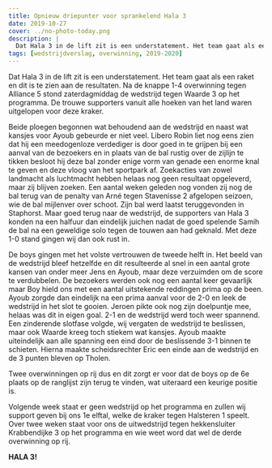 ```yaml
---
title: Opnieuw driepunter voor sprankelend Hala 3
date: 2019-10-27
cover: ../no-photo-today.png
description: |
  Dat Hala 3 in de lift zit is een understatement. Het team gaat als een raket en dit is te zien aan de resultaten....
tags: [wedstrijdverslag, overwinning, 2019-2020]
---
```


Dat Hala 3 in de lift zit is een understatement. Het team gaat als een raket en dit is te zien aan de resultaten. Na de knappe 1-4 overwinning tegen Alliance 5 stond zaterdagmiddag de wedstrijd tegen Waarde 3 op het programma. De trouwe supporters vanuit alle hoeken van het land waren uitgelopen voor deze kraker.

Beide ploegen begonnen wat behoudend aan de wedstrijd en naast wat kansjes voor Ayoub gebeurde er niet veel. Libero Robin liet nog eens zien dat hij een meedogenloze verdediger is door goed in te grijpen bij een aanval van de bezoekers en in plaats van de bal rustig over de zijlijn te tikken besloot hij deze bal zonder enige vorm van genade een enorme knal te geven en deze vloog van het sportpark af. Zoekacties van zowel landmacht als luchtmacht hebben helaas nog geen resultaat opgeleverd, maar zij blijven zoeken. Een aantal weken geleden nog vonden zij nog de bal terug van de penalty van Arné tegen Stavenisse 2 afgelopen seizoen, wie de bal mijlenver over schoot. Zijn bal werd laatst teruggevonden in Staphorst. Maar goed terug naar de wedstrijd, de supporters van Hala 3 konden na een halfuur dan eindelijk juichen nadat de goed spelende Samih de bal na een geweldige solo tegen de touwen aan had geknald. Met deze 1-0 stand gingen wij dan ook rust in.

De boys gingen met het volste vertrouwen de tweede helft in. Het beeld van de wedstrijd bleef hetzelfde en dit resulteerde al snel in een aantal grote kansen van onder meer Jens en Ayoub, maar deze verzuimden om de score te verdubbelen. De bezoekers werden ook nog een aantal keer gevaarlijk maar Boy hield ons met een aantal uitstekende reddingen prima op de been. Ayoub zorgde dan eindelijk na een prima aanval voor de 2-0 en leek de wedstrijd in het slot te gooien. Jeroen pikte ook nog zijn doelpuntje mee, helaas was dit in eigen goal. 2-1 en de wedstrijd werd toch weer spannend. Een zinderende slotfase volgde, wij vergaten de wedstrijd te beslissen, maar ook Waarde kreeg toch stiekem wat kansjes. Ayoub maakte uiteindelijk aan alle spanning een eind door de beslissende 3-1 binnen te schieten. Hierna maakte scheidsrechter Eric een einde aan de wedstrijd en de 3 punten bleven op Tholen.

Twee overwinningen op rij dus en dit zorgt er voor dat de boys op de 6e plaats op de ranglijst zijn terug te vinden, wat uiteraard een keurige positie is.

Volgende week staat er geen wedstrijd op het programma en zullen wij support geven bij ons 1e elftal, welke de kraker tegen Halsteren 1 speelt. Over twee weken staat voor ons de uitwedstrijd tegen hekkensluiter Krabbendijke 3 op het programma en wie weet word dat wel de derde overwinning op rij.

**HALA 3!**
